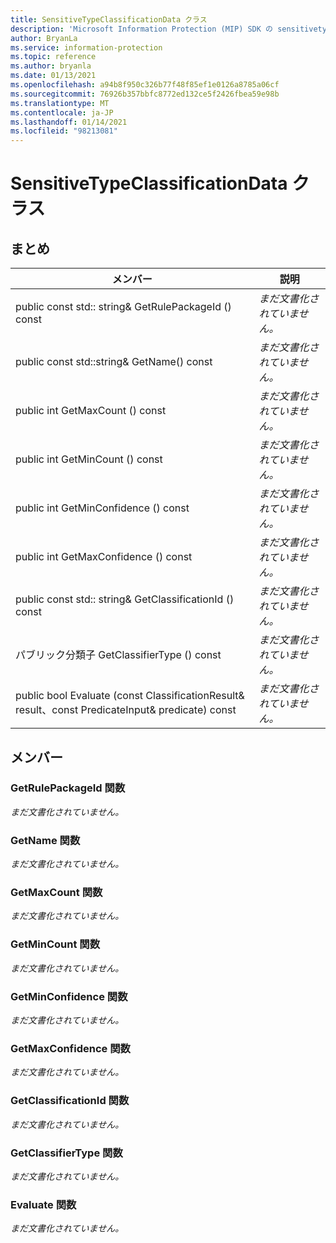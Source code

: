 ```yaml
---
title: SensitiveTypeClassificationData クラス
description: 'Microsoft Information Protection (MIP) SDK の sensitivetypeclassificationdata:: undefined クラスを文書にします。'
author: BryanLa
ms.service: information-protection
ms.topic: reference
ms.author: bryanla
ms.date: 01/13/2021
ms.openlocfilehash: a94b8f950c326b77f48f85ef1e0126a8785a06cf
ms.sourcegitcommit: 76926b357bbfc8772ed132ce5f2426fbea59e98b
ms.translationtype: MT
ms.contentlocale: ja-JP
ms.lasthandoff: 01/14/2021
ms.locfileid: "98213081"
---
```

# <a name="class-sensitivetypeclassificationdata"></a>SensitiveTypeClassificationData クラス 
  
## <a name="summary"></a>まとめ
 メンバー                        | 説明                                
--------------------------------|---------------------------------------------
public const std:: string& GetRulePackageId () const  | _まだ文書化されていません。_
public const std::string& GetName() const  | _まだ文書化されていません。_
public int GetMaxCount () const  | _まだ文書化されていません。_
public int GetMinCount () const  | _まだ文書化されていません。_
public int GetMinConfidence () const  | _まだ文書化されていません。_
public int GetMaxConfidence () const  | _まだ文書化されていません。_
public const std:: string& GetClassificationId () const  | _まだ文書化されていません。_
パブリック分類子 GetClassifierType () const  | _まだ文書化されていません。_
public bool Evaluate (const ClassificationResult& result、const PredicateInput& predicate) const  | _まだ文書化されていません。_
  
## <a name="members"></a>メンバー
  
### <a name="getrulepackageid-function"></a>GetRulePackageId 関数
_まだ文書化されていません。_

  
### <a name="getname-function"></a>GetName 関数
_まだ文書化されていません。_

  
### <a name="getmaxcount-function"></a>GetMaxCount 関数
_まだ文書化されていません。_

  
### <a name="getmincount-function"></a>GetMinCount 関数
_まだ文書化されていません。_

  
### <a name="getminconfidence-function"></a>GetMinConfidence 関数
_まだ文書化されていません。_

  
### <a name="getmaxconfidence-function"></a>GetMaxConfidence 関数
_まだ文書化されていません。_

  
### <a name="getclassificationid-function"></a>GetClassificationId 関数
_まだ文書化されていません。_

  
### <a name="getclassifiertype-function"></a>GetClassifierType 関数
_まだ文書化されていません。_

  
### <a name="evaluate-function"></a>Evaluate 関数
_まだ文書化されていません。_
